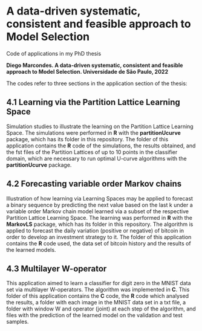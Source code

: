 # A data-driven systematic, consistent and feasible approach to Model Selection
Code of applications in my PhD thesis

**Diego Marcondes. A data-driven systematic, consistent and feasible approach to Model Selection. Universidade de São Paulo, 2022**

The codes refer to three sections in the application section of the thesis:

## 4.1 Learning via the Partition Lattice Learning Space

Simulation studies to illustrate the learning on the Partition Lattice Learning Space. The simulations were performed in **R** with the **partitionUcurve** package, which has its folder in this repository. The folder of this application contains the **R** code of the simulations, the results obtained, and the fst files of the Partition Lattices of up to 10 points in the classifier domain, which are necessary to run optimal U-curve algorithms with the **partitionUcurve** package.

## 4.2 Forecasting variable order Markov chains

Illustration of how learning via Learning Spaces may be applied to forecast a binary sequence by predicting the next value based on the last k under a variable order Markov chain model learned via a subset of the respective Partition Lattice Learning Space. The learning was performed in **R** with the **MarkovLS** package, which has its folder in this repository. The algorithm is applied to forecast the daily variation (positive or negative) of bitcoin in order to develop an investment strategy to it. The folder of this application contains the **R** code used, the data set of bitcoin history and the results of the learned models.

## 4.3 Multilayer W-operator

This application aimed to learn a classifier for digit zero in the MNIST data set via multilayer W-operators. The algorithm was implemented in **C**. This folder of this application contains the **C** code, the **R** code which analysed the results, a folder with each image in the MNIST data set in a txt file, a folder with window W and operator (joint) at each step of the algorithm, and files with the prediction of the learned model on the validation and test samples.


